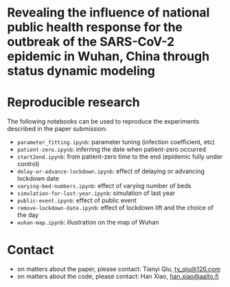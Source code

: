 # Revealing the influence of national public health response for the outbreak of the SARS-CoV-2 epidemic in Wuhan, China through status  dynamic modeling

# Reproducible research

The following notebooks can be used to reproduce the experiments described in the paper submission:

- `parameter_fitting.ipynb`: parameter tuning (infection coefficient, etc)
- `patient-zero.ipynb`: inferring the date when patient-zero occurred
- `start2end.ipynb`: from patient-zero time to the end (epidemic fully under control)
- `delay-or-advance-lockdown.ipynb`: effect of delaying or advancing lockdown date
- `varying-bed-numbers.ipynb`: effect of varying number of beds
- `simulation-for-last-year.ipynb`: simulation of last year
- `public-event.ipynb`:  effect of public event
- `remove-lockdown-date.ipynb`: effect of lockdown lift and  the choice of the day
- `wuhan-map.ipynb`: illustration on the map of Wuhan

# Contact

- on matters about the paper, please contact: Tianyi Qiu, ty_qiu@126.com
- on matters about the code, please contact: Han Xiao,  han.xiao@aalto.fi
